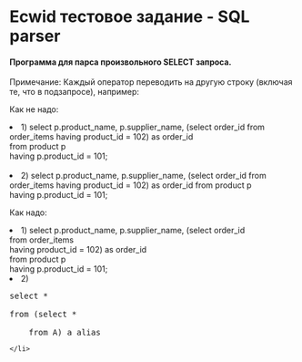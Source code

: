 <h1>Ecwid тестовое задание - SQL parser</h1>

<h4>Программа для парса произвольного SELECT запроса.</h4>

Примечание:
Каждый оператор переводить на другую строку (включая те, что в подзапросе), например:

Как не надо:
<ui>
    <li>1)
select p.product_name, p.supplier_name, (select order_id from order_items having product_id = 102) as order_id <br>
from product p<br>
    having p.product_id = 101;
    </li>    
    <li>2)
select p.product_name, p.supplier_name, (select order_id from order_items having product_id = 102) as order_id from product p<br>
having p.product_id = 101;
    </li>
</ui>

Как надо:
<ui>
    <li>1)
select p.product_name, p.supplier_name, (select order_id<br>
    from order_items<br>
    having product_id = 102) as order_id<br>
from product p<br>
having p.product_id = 101;
    </li>
    <li>2)
<pre>select *<br>
from (select *<br> 
    from A) a_alias</pre>
    </li>
</ui>
